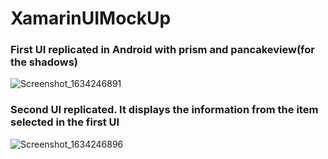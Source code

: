 # XamarinUIMockUp

### First UI replicated in Android with prism and pancakeview(for the shadows)
![Screenshot_1634246891](https://user-images.githubusercontent.com/52897285/137398277-53e67284-0b1e-4716-8e78-51913a39d69d.png)

### Second UI replicated. It displays the information from the item selected in the first UI
![Screenshot_1634246896](https://user-images.githubusercontent.com/52897285/137398289-2d5f696a-7d01-4ef7-a6f0-c4eb6fda8117.png)
